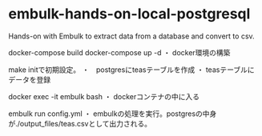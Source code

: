 # embulk-hands-on-local-postgresql
Hands-on with Embulk to extract data from a database and convert to csv.


docker-compose build
docker-compose up -d
・ docker環境の構築

make initで初期設定。
・　postgresにteasテーブルを作成
・ teasテーブルにデータを登録

docker exec -it embulk bash
・ dockerコンテナの中に入る

embulk run config.yml
・ embulkの処理を実行。postgresの中身が./output_files/teas.csvとして出力される。
